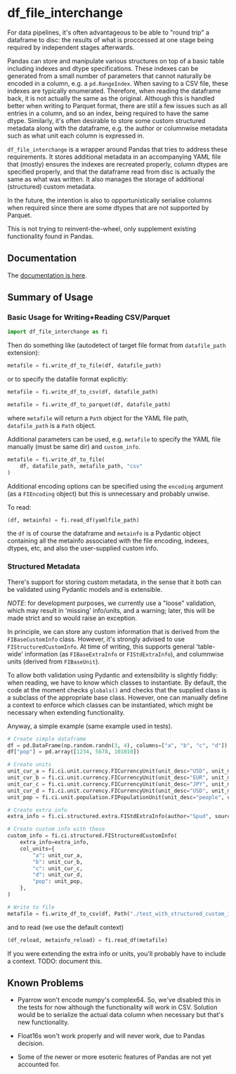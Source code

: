 # df_file_interchange

For data pipelines, it's often advantageous to be able to "round trip" a dataframe to disc: the results of what is proccessed at one stage being required by independent stages afterwards.

Pandas can store and manipulate various structures on top of a basic table including indexes and dtype specifications. These indexes can be generated from a small number of parameters that cannot naturally be encoded in a column, e.g. a `pd.RangeIndex`. When saving to a CSV file, these indexes are typically enumerated. Therefore, when reading the dataframe back, it is not actually the same as the original. Although this is handled better when writing to Parquet format, there are still a few issues such as all entries in a column, and so an index, being required to have the same dtype. Similarly, it's often desirable to store some custom structured metadata along with the dataframe, e.g. the author or columnwise metadata such as what unit each column is expressed in.

`df_file_interchange` is a wrapper around Pandas that tries to address these requirements. It stores additional metadata in an accompanying YAML file that (mostly) ensures the indexes are recreated properly, column dtypes are specified properly, and that the dataframe read from disc is actually the same as what was written. It also manages the storage of additional (structured) custom metadata.

In the future, the intention is also to opportunistically serialise columns when required since there are some dtypes that are not supported by Parquet.

This is not trying to reinvent-the-wheel, only supplement existing functionality found in Pandas.

## Documentation

The [documentation is here](https://ntnu-indecol.github.io/df_file_interchange/).


## Summary of Usage

### Basic Usage for Writing+Reading CSV/Parquet

```python
import df_file_interchange as fi
```

Then do something like (autodetect of target file format from `datafile_path` extension):

```python
metafile = fi.write_df_to_file(df, datafile_path)
```

or to specify the datafile format explicitly:

```python
metafile = fi.write_df_to_csv(df, datafile_path)
```

```python
metafile = fi.write_df_to_parquet(df, datafile_path)
```

where `metafile` will return a `Path` object for the YAML file path, `datafile_path` is a `Path` object.

Additional parameters can be used, e.g. `metafile` to specify the YAML file manually (must be same dir) and `custom_info`.

```python
metafile = fi.write_df_to_file(
    df, datafile_path, metafile_path, "csv"
)
```

Additional encoding options can be specified using the `encoding` argument (as a `FIEncoding` object) but this is unnecessary and probably unwise.

To read:

```python
(df, metainfo) = fi.read_df(yamlfile_path)
```

the `df` is of course the dataframe and `metainfo` is a Pydantic object containing all the metainfo associated with the file encoding, indexes, dtypes, etc, and also the user-supplied custom info.



### Structured Metadata

There's support for storing custom metadata, in the sense that it both can be validated using Pydantic models and is extensible.

_NOTE_: for development purposes, we currently use a "loose" validation, which may result in 'missing' info/units, and a warning; later, this will be made strict and so would raise an exception.

In principle, we can store any custom information that is derived from the `FIBaseCustomInfo` class. However, it's strongly advised to use `FIStructuredCustomInfo`. At time of writing, this supports general 'table-wide' information (as `FIBaseExtraInfo` or `FIStdExtraInfo`), and columnwise units (derived from `FIBaseUnit`).

To allow both validation using Pydantic and extensibility is slightly fiddly: when reading, we have to know which classes to instantiate. By default, the code at the moment checks `globals()` and checks that the supplied class is a subclass of the appropriate base class. However, one can manually define a context to enforce which classes can be instantiated, which might be necessary when extending functionality.

Anyway, a simple example (same example used in tests).

```python
# Create simple dataframe
df = pd.DataFrame(np.random.randn(3, 4), columns=["a", "b", "c", "d"])
df["pop"] = pd.array([1234, 5678, 101010])

# Create units
unit_cur_a = fi.ci.unit.currency.FICurrencyUnit(unit_desc="USD", unit_multiplier=1000)
unit_cur_b = fi.ci.unit.currency.FICurrencyUnit(unit_desc="EUR", unit_multiplier=1000)
unit_cur_c = fi.ci.unit.currency.FICurrencyUnit(unit_desc="JPY", unit_multiplier=1000000)
unit_cur_d = fi.ci.unit.currency.FICurrencyUnit(unit_desc="USD", unit_multiplier=1000)
unit_pop = fi.ci.unit.population.FIPopulationUnit(unit_desc="people", unit_multiplier=1)

# Create extra info
extra_info = fi.ci.structured.extra.FIStdExtraInfo(author="Spud", source="Potato")

# Create custom info with these
custom_info = fi.ci.structured.FIStructuredCustomInfo(
    extra_info=extra_info,
    col_units={
        "a": unit_cur_a,
        "b": unit_cur_b,
        "c": unit_cur_c,
        "d": unit_cur_d,
        "pop": unit_pop,
    },
)

# Write to file
metafile = fi.write_df_to_csv(df, Path("./test_with_structured_custom_info.csv"), custom_info=custom_info)
```

and to read (we use the default context)

```python
(df_reload, metainfo_reload) = fi.read_df(metafile)
```

If you were extending the extra info or units, you'll probably have to include a context. TODO: document this.


## Known Problems

* Pyarrow won't encode numpy's complex64. So, we've disabled this in the tests for now although the functionality will work in CSV. Solution would be to serialize the actual data column when necessary but that's new functionality.

* Float16s won't work properly and will never work, due to Pandas decision.

* Some of the newer or more esoteric features of Pandas are not yet accounted for.



